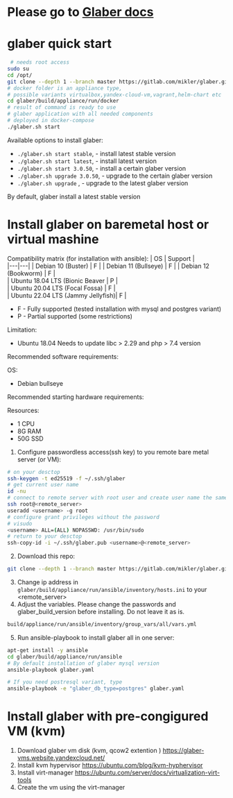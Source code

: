# Please go to [Glaber docs](https://docs.glaber.io)

# glaber quick start
```bash
 # needs root access
sudo su
cd /opt/
git clone --depth 1 --branch master https://gitlab.com/mikler/glaber.git
# docker folder is an appliance type, 
# possible variants virtualbox,yandex-cloud-vm,vagrant,helm-chart etc
cd glaber/build/appliance/run/docker
# result of command is ready to use 
# glaber application with all needed components
# deployed in docker-compose
./glaber.sh start
```

Available options to install glaber:
- `./glaber.sh start stable`,   - install latest stable version
- `./glaber.sh start latest`,   - install latest version
- `./glaber.sh start 3.0.50`,   - install a certain glaber version
- `./glaber.sh upgrade 3.0.50`, - upgrade to the certain glaber version
- `./glaber.sh upgrade`       , - upgrade to the latest glaber version

By default, glaber install a latest stable version

# Install glaber on baremetal host or virtual mashine 

Сompatibility matrix (for installation with ansible):
| OS |  Support |   
|---|---|
| Debian 10 (Buster) |  F |
| Debian 11 (Bullseye) | F | 
| Debian 12 (Bookworm) | F  |   
| Ubuntu 18.04 LTS (Bionic Beaver | P |  
| Ubuntu 20.04 LTS (Focal Fossa) |  F |  
| Ubuntu 22.04 LTS (Jammy Jellyfish)| F |   

- F - Fully supported (tested installation with mysql and postgres variant)
- P - Partial supported (some restrictions)

Limitation:
- Ubuntu 18.04 Needs to update libc > 2.29 and php > 7.4 version

Recommended software requirements:

OS:
- Debian bullseye


Recommended starting hardware requirements:

Resources:
- 1 CPU
- 8G RAM
- 50G SSD

1. Configure passwordless access(ssh key) to you remote bare metal server (or VM):
```bash
# on your desctop
ssh-keygen -t ed25519 -f ~/.ssh/glaber
# get current user name
id -nu
# connect to remote server with root user and create user name the same as `id -nu`
ssh root@<remote_server>
useradd <username> -g root
# configure grant privileges without the password
# visudo
<username> ALL=(ALL) NOPASSWD: /usr/bin/sudo
# return to your desctop
ssh-copy-id -i ~/.ssh/glaber.pub <username>@<remote_server>
```
2. Download this repo:
```bash
git clone --depth 1 --branch master https://gitlab.com/mikler/glaber.git
```
3. Change ip address in `glaber/build/appliance/run/ansible/inventory/hosts.ini` to your <remote_server>
4. Adjust the variables.
   Please change the passwords and glaber_build_version before installing.
   Do not leave it as is.
```bash
build/appliance/run/ansible/inventory/group_vars/all/vars.yml
```
5. Run ansible-playbook to install glaber all in one server:
```bash
apt-get install -y ansible
cd glaber/build/appliance/run/ansible
# By default installation of glaber mysql version
ansible-playbook glaber.yaml

# If you need postresql variant, type
ansible-playbook -e "glaber_db_type=postgres" glaber.yaml
```

# Install glaber with pre-congigured VM (kvm)
1. Download glaber vm disk (kvm, qcow2 extention )
https://glaber-vms.website.yandexcloud.net/
2. Install kvm hypervisor
https://ubuntu.com/blog/kvm-hyphervisor
3. Install virt-manager
https://ubuntu.com/server/docs/virtualization-virt-tools
4. Create the vm using the  virt-manager

